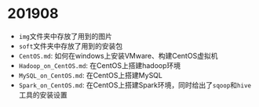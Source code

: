 # 201908
- `img`文件夹中存放了用到的图片
- `soft`文件夹中存放了用到的安装包
- `CentOS.md`: 如何在windows上安装VMware、构建CentOS虚拟机
- `Hadoop_on_CentOS.md`: 在CentOS上搭建hadoop环境
- `MySQL_on_CentOS.md`: 在CentOS上搭建MySQL
- `Spark_on_CentOS.md`: 在CentOS上搭建Spark环境，同时给出了`sqoop`和`hive`工具的安装设置
